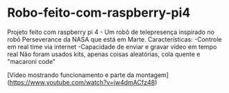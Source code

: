 # Robo-feito-com-raspberry-pi4
Projeto feito com raspberry pi 4 - Um robô de telepresença inspirado no robô Perseverance da NASA que está em Marte.
Características:
-Controle em real time via internet
-Capacidade de enviar e gravar vídeo em tempo real
Não foram usados kits, apenas coisas aleatórias, cola quente e "macaroni code"

[Vídeo mostrando funcionamento e parte da montagem] (https://www.youtube.com/watch?v=jw4dmACfz48)
